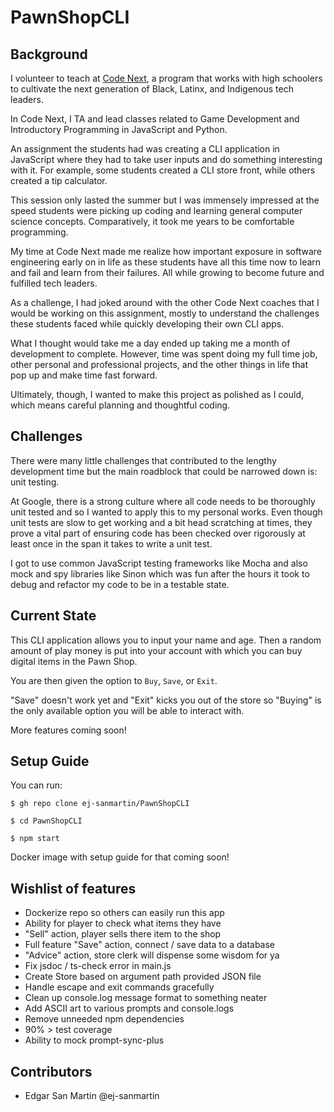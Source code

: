 # PawnShopCLI

## Background

I volunteer to teach at [Code Next](https://codenext.withgoogle.com), a program that works with high schoolers to cultivate the next generation of Black, Latinx, and Indigenous tech leaders.

In Code Next, I TA and lead classes related to Game Development and Introductory Programming in JavaScript and Python.

An assignment the students had was creating a CLI application in JavaScript where they had to take user inputs and do something interesting with it. For example, some students created a CLI store front, while others created a tip calculator.

This session only lasted the summer but I was immensely impressed at the speed students were picking up coding and learning general computer science concepts. Comparatively, it took me years to be comfortable programming.

My time at Code Next made me realize how important exposure in software engineering early on in life as these students have all this time now to learn and fail and learn from their failures. All while growing to become future and fulfilled tech leaders.

As a challenge, I had joked around with the other Code Next coaches that I would be working on this assignment, mostly to understand the challenges these students faced while quickly developing their own CLI apps.

What I thought would take me a day ended up taking me a month of development to complete. However, time was spent doing my full time job, other personal and professional projects, and the other things in life that pop up and make time fast forward.

Ultimately, though, I wanted to make this project as polished as I could, which means careful planning and thoughtful coding.

## Challenges

There were many little challenges that contributed to the lengthy development time but the main roadblock that could be narrowed down is: unit testing.

At Google, there is a strong culture where all code needs to be thoroughly unit tested and so I wanted to apply this to my personal works. Even though unit tests are slow to get working and a bit head scratching at times, they prove a vital part of ensuring code has been checked over rigorously at least once in the span it takes to write a unit test.

I got to use common JavaScript testing frameworks like Mocha and also mock and spy libraries like Sinon which was fun after the hours it took to debug and refactor my code to be in a testable state.

## Current State

This CLI application allows you to input your name and age. Then a random amount of play money is put into your account with which you can buy digital items in the Pawn Shop.

You are then given the option to ```Buy```, ```Save```, or ```Exit```.

"Save" doesn't work yet and "Exit" kicks you out of the store so "Buying" is the only available option you will be able to interact with.

More features coming soon!

## Setup Guide

You can run:

    $ gh repo clone ej-sanmartin/PawnShopCLI

    $ cd PawnShopCLI

    $ npm start

Docker image with setup guide for that coming soon!

## Wishlist of features

* Dockerize repo so others can easily run this app
* Ability for player to check what items they have
* "Sell" action, player sells there item to the shop
* Full feature "Save" action, connect / save data to a database
* "Advice" action, store clerk will dispense some wisdom for ya
* Fix jsdoc / ts-check error in main.js
* Create Store based on argument path provided JSON file
* Handle escape and exit commands gracefully
* Clean up console.log message format to something neater
* Add ASCII art to various prompts and console.logs
* Remove unneeded npm dependencies
* 90% > test coverage
* Ability to mock prompt-sync-plus

## Contributors

* Edgar San Martin @ej-sanmartin